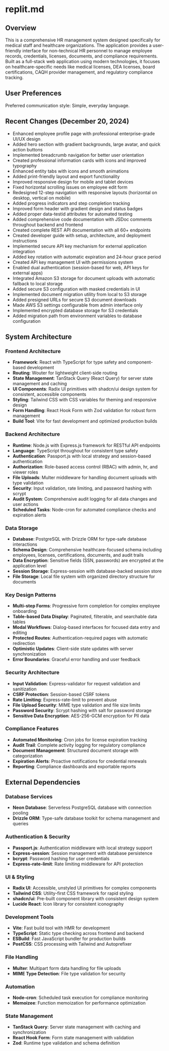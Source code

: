 # replit.md

## Overview

This is a comprehensive HR management system designed specifically for medical staff and healthcare organizations. The application provides a user-friendly interface for non-technical HR personnel to manage employee records, credentials, licenses, documents, and compliance requirements. Built as a full-stack web application using modern technologies, it focuses on healthcare-specific needs like medical licenses, DEA licenses, board certifications, CAQH provider management, and regulatory compliance tracking.

## User Preferences

Preferred communication style: Simple, everyday language.

## Recent Changes (December 20, 2024)

- Enhanced employee profile page with professional enterprise-grade UI/UX design
- Added hero section with gradient backgrounds, large avatar, and quick action buttons
- Implemented breadcrumb navigation for better user orientation
- Created professional information cards with icons and improved typography
- Enhanced entity tabs with icons and smooth animations
- Added print-friendly layout and export functionality
- Improved responsive design for mobile and tablet devices
- Fixed horizontal scrolling issues on employee edit form
- Redesigned 12-step navigation with responsive layouts (horizontal on desktop, vertical on mobile)
- Added progress indicators and step completion tracking
- Improved form header with gradient design and status badges
- Added proper data-testid attributes for automated testing
- Added comprehensive code documentation with JSDoc comments throughout backend and frontend
- Created complete REST API documentation with all 60+ endpoints
- Created developer guide with setup, architecture, and deployment instructions
- Implemented secure API key mechanism for external application integration
- Added key rotation with automatic expiration and 24-hour grace period
- Created API key management UI with permissions system
- Enabled dual authentication (session-based for web, API keys for external apps)
- Integrated Amazon S3 storage for document uploads with automatic fallback to local storage
- Added secure S3 configuration with masked credentials in UI
- Implemented document migration utility from local to S3 storage
- Added presigned URLs for secure S3 document downloads
- Made AWS S3 settings configurable from admin interface only
- Implemented encrypted database storage for S3 credentials
- Added migration path from environment variables to database configuration

## System Architecture

### Frontend Architecture
- **Framework**: React with TypeScript for type safety and component-based development
- **Routing**: Wouter for lightweight client-side routing
- **State Management**: TanStack Query (React Query) for server state management and caching
- **UI Components**: Radix UI primitives with shadcn/ui design system for consistent, accessible components
- **Styling**: Tailwind CSS with CSS variables for theming and responsive design
- **Form Handling**: React Hook Form with Zod validation for robust form management
- **Build Tool**: Vite for fast development and optimized production builds

### Backend Architecture
- **Runtime**: Node.js with Express.js framework for RESTful API endpoints
- **Language**: TypeScript throughout for consistent type safety
- **Authentication**: Passport.js with local strategy and session-based authentication
- **Authorization**: Role-based access control (RBAC) with admin, hr, and viewer roles
- **File Uploads**: Multer middleware for handling document uploads with type validation
- **Security**: Input validation, rate limiting, and password hashing with scrypt
- **Audit System**: Comprehensive audit logging for all data changes and user actions
- **Scheduled Tasks**: Node-cron for automated compliance checks and expiration alerts

### Data Storage
- **Database**: PostgreSQL with Drizzle ORM for type-safe database interactions
- **Schema Design**: Comprehensive healthcare-focused schema including employees, licenses, certifications, documents, and audit trails
- **Data Encryption**: Sensitive fields (SSN, passwords) are encrypted at the application level
- **Session Storage**: Express-session with database-backed session store
- **File Storage**: Local file system with organized directory structure for documents

### Key Design Patterns
- **Multi-step Forms**: Progressive form completion for complex employee onboarding
- **Table-based Data Display**: Paginated, filterable, and searchable data tables
- **Modal Workflows**: Dialog-based interfaces for focused data entry and editing
- **Protected Routes**: Authentication-required pages with automatic redirection
- **Optimistic Updates**: Client-side state updates with server synchronization
- **Error Boundaries**: Graceful error handling and user feedback

### Security Architecture
- **Input Validation**: Express-validator for request validation and sanitization
- **CSRF Protection**: Session-based CSRF tokens
- **Rate Limiting**: Express-rate-limit to prevent abuse
- **File Upload Security**: MIME type validation and file size limits
- **Password Security**: Scrypt hashing with salt for password storage
- **Sensitive Data Encryption**: AES-256-GCM encryption for PII data

### Compliance Features
- **Automated Monitoring**: Cron jobs for license expiration tracking
- **Audit Trail**: Complete activity logging for regulatory compliance
- **Document Management**: Structured document storage with categorization
- **Expiration Alerts**: Proactive notifications for credential renewals
- **Reporting**: Compliance dashboards and exportable reports

## External Dependencies

### Database Services
- **Neon Database**: Serverless PostgreSQL database with connection pooling
- **Drizzle ORM**: Type-safe database toolkit for schema management and queries

### Authentication & Security
- **Passport.js**: Authentication middleware with local strategy support
- **Express-session**: Session management with database persistence
- **bcrypt**: Password hashing for user credentials
- **Express-rate-limit**: Rate limiting middleware for API protection

### UI & Styling
- **Radix UI**: Accessible, unstyled UI primitives for complex components
- **Tailwind CSS**: Utility-first CSS framework for rapid styling
- **shadcn/ui**: Pre-built component library with consistent design system
- **Lucide React**: Icon library for consistent iconography

### Development Tools
- **Vite**: Fast build tool with HMR for development
- **TypeScript**: Static type checking across frontend and backend
- **ESBuild**: Fast JavaScript bundler for production builds
- **PostCSS**: CSS processing with Tailwind and Autoprefixer

### File Handling
- **Multer**: Multipart form data handling for file uploads
- **MIME Type Detection**: File type validation for security

### Automation
- **Node-cron**: Scheduled task execution for compliance monitoring
- **Memoizee**: Function memoization for performance optimization

### State Management
- **TanStack Query**: Server state management with caching and synchronization
- **React Hook Form**: Form state management with validation
- **Zod**: Runtime type validation and schema definition